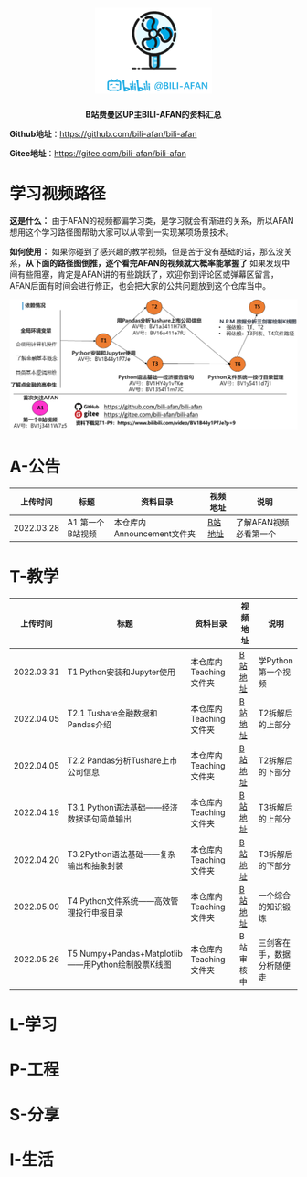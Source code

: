 <h1 align="center">
   <img src="./pics/logo.png" height="150">
    <br>
</h1>

<p align="center">
    <strong>B站费曼区UP主BILI-AFAN的资料汇总</strong>
</p>


**Github地址**：https://github.com/bili-afan/bili-afan

**Gitee地址**：https://gitee.com/bili-afan/bili-afan

# 学习视频路径

**这是什么：** 由于AFAN的视频都偏学习类，是学习就会有渐进的关系，所以AFAN想用这个学习路径图帮助大家可以从零到一实现某项场景技术。

**如何使用：** 如果你碰到了感兴趣的教学视频，但是苦于没有基础的话，那么没关系，**从下面的路径图倒推，逐个看完AFAN的视频就大概率能掌握了** 如果发现中间有些阻塞，肯定是AFAN讲的有些跳跃了，欢迎你到评论区或弹幕区留言，AFAN后面有时间会进行修正，也会把大家的公共问题放到这个仓库当中。

![](./pics/视频关系.png)

# A-公告

| 上传时间   | 标题             | 资料目录                   | 视频地址                                               | 说明                   |
| ---------- | ---------------- | -------------------------- | ------------------------------------------------------ | ---------------------- |
| 2022.03.28 | A1 第一个B站视频 | 本仓库内Announcement文件夹 | [B站地址](https://www.bilibili.com/video/BV1j3411W7z5) | 了解AFAN视频必看第一个 |

# T-教学

| 上传时间   | 标题                             | 资料目录                                                  | 视频地址                                               | 说明               |
| ---------- | -------------------------------- | --------------------------------------------------------- | ------------------------------------------------------ | ------------------ |
| 2022.03.31 | T1 Python安装和Jupyter使用       | 本仓库内Teaching文件夹 | [B站地址](https://www.bilibili.com/video/BV1B44y1P7Je) | 学Python第一个视频 |
| 2022.04.05 | T2.1 Tushare金融数据和Pandas介绍 | 本仓库内Teaching文件夹 | [B站地址](https://www.bilibili.com/video/bv1a3411H7kP) | T2拆解后的上部分   |
| 2022.04.05 | T2.2 Pandas分析Tushare上市公司信息 | 本仓库内Teaching文件夹 | [B站地址](https://www.bilibili.com/video/BV16u411e7fU) | T2拆解后的下部分   |
| 2022.04.19 | T3.1 Python语法基础——经济数据语句简单输出 | 本仓库内Teaching文件夹 | [B站地址](https://www.bilibili.com/video/BV1HY4y1v7Ke/) | T3拆解后的上部分 |
| 2022.04.20 | T3.2Python语法基础——复杂输出和抽象封装    | 本仓库内Teaching文件夹 | [B站地址](https://www.bilibili.com/video/BV135411m7JC/) | T3拆解后的下部分 |
| 2022.05.09 | T4 Python文件系统——高效管理投行申报目录 | 本仓库内Teaching文件夹 | [B站地址](https://www.bilibili.com/video/BV1y5411d7j1/) | 一个综合的知识锻炼 |
| 2022.05.26 | T5 Numpy+Pandas+Matplotlib——用Python绘制股票K线图 | 本仓库内Teaching文件夹 | B站审核中 | 三剑客在手，数据分析随便走 |

# L-学习

# P-工程

# S-分享

# I-生活

